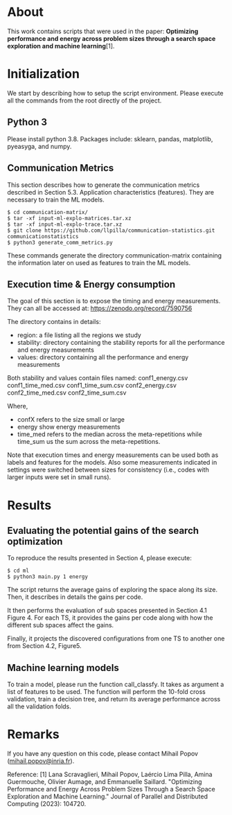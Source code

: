 # About

This work contains scripts that were used in the paper: 
**Optimizing performance and energy across problem sizes through a search space exploration and machine learning**[1].

# Initialization

We start by describing how to setup the script environment.
Please execute all the commands from the root directly of the project.

## Python 3

Please install python 3.8.
Packages include: sklearn, pandas, matplotlib, pyeasyga, and numpy.

## Communication Metrics 

This section describes how to generate the communication metrics described in Section 5.3. Application characteristics (features).
They are necessary to train the ML models. 

```console
$ cd communication-matrix/ 
$ tar -xf input-ml-explo-matrices.tar.xz 
$ tar -xf input-ml-explo-trace.tar.xz
$ git clone https://github.com/llpilla/communication-statistics.git  communicationstatistics
$ python3 generate_comm_metrics.py 
```

These commands generate the directory communication-matrix containing the information later on used as features to train the ML models.

## Execution time & Energy consumption

The goal of this section is to expose the timing and energy measurements.
They can all be accessed at: https://zenodo.org/record/7590756

The directory contains in details:
* region: a file listing all the regions we study
* stability: directory containing the stability reports for all the performance and energy measurements
* values: directory containing all the performance and energy measurements

Both stability and values contain files named:
conf1_energy.csv  conf1_time_med.csv  conf1_time_sum.csv  conf2_energy.csv  conf2_time_med.csv  conf2_time_sum.csv

Where,
* confX refers to the size small or large
* energy show energy measurements
* time_med refers to the median across the meta-repetitions while time_sum us the sum across the meta-repetitions. 

Note that execution times and energy measurements can be used both as labels and features for the models.
Also some measurements indicated in settings were switched between sizes for consistency (i.e., codes with larger inputs were set in small runs).

# Results

## Evaluating the potential gains of the search optimization

To reproduce the results presented in Section 4, please execute:

```console
$ cd ml
$ python3 main.py 1 energy
```

The script returns the average gains of exploring the space along its size.
Then, it describes in details the gains per code.

It then performs the evaluation of sub spaces presented in Section 4.1 Figure 4.
For each TS, it provides the gains per code along with how the different sub spaces affect the gains.

Finally, it projects the discovered configurations from one TS to another one from Section 4.2, Figure5.

## Machine learning models

To train a model, please run the function call_classfy.
It takes as argument a list of features to be used.
The function will perform the 10-fold cross validation, train a decision tree, and return its average performance across all the validation folds.

# Remarks

If you have any question on this code, please contact Mihail Popov (mihail.popov@inria.fr).

Reference:
[1] Lana Scravaglieri, Mihail Popov, Laércio Lima Pilla, Amina Guermouche, Olivier Aumage, and Emmanuelle Saillard. "Optimizing Performance and Energy Across Problem Sizes Through a Search Space Exploration and Machine Learning." Journal of Parallel and Distributed Computing (2023): 104720.
